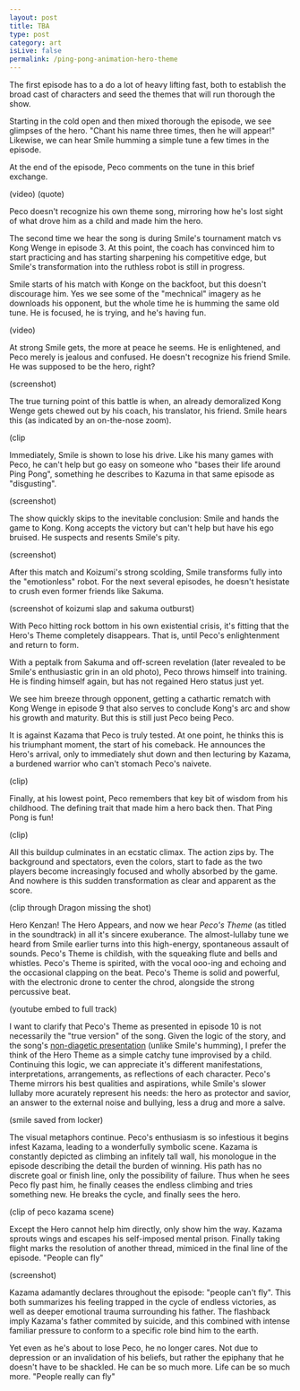 ```yaml
---
layout: post
title: TBA
type: post
category: art
isLive: false
permalink: /ping-pong-animation-hero-theme
---
```


The first episode has to a do a lot of heavy lifting fast, both to establish the broad cast of characters and seed the themes that will run thorough the show.

Starting in the cold open and then mixed thorough the episode, we see glimpses of the hero. "Chant his name three times, then he will appear!" Likewise, we can hear Smile humming a simple tune a few times in the episode.

At the end of the episode, Peco comments on the tune in this brief exchange.

(video)
(quote)

Peco doesn't recognize his own theme song, mirroring how he's lost sight of what drove him as a child and made him the hero.

The second time we hear the song is during Smile's tournament match vs Kong Wenge in episode 3. At this point, the coach has convinced him to start practicing and has starting sharpening his competitive edge, but Smile's transformation into the ruthless robot is still in progress.

Smile starts of his match with Konge on the backfoot, but this doesn't discourage him. Yes we see some of the "mechnical" imagery as he downloads his opponent, but the whole time he is humming the same old tune. He is focused, he is trying, and he's having fun.

(video)

At strong Smile gets, the more at peace he seems. He is enlightened, and Peco merely is jealous and confused. He doesn't recognize his friend Smile. He was supposed to be the hero, right?

(screenshot)

The true turning point of this battle is when, an already demoralized Kong Wenge gets chewed out by his coach, his translator, his friend. Smile hears this (as indicated by an on-the-nose zoom).

(clip

Immediately, Smile is shown to lose his drive. Like his many games with Peco, he can't help but go easy on someone who "bases their life around Ping Pong", something he describes to Kazuma in that same episode as "disgusting".

(screenshot)

The show quickly skips to the inevitable conclusion: Smile and hands the game to Kong. Kong accepts the victory but can't help but have his ego bruised. He suspects and resents Smile's pity.

(screenshot)

After this match and Koizumi's strong scolding, Smile transforms fully into the "emotionless" robot. For the next several episodes, he doesn't hesistate to crush even former friends like Sakuma.

(screenshot of koizumi slap and sakuma outburst)

With Peco hitting rock bottom in his own existential crisis, it's fitting that the Hero's Theme completely disappears. That is, until Peco's enlightenment and return to form.

With a peptalk from Sakuma and off-screen revelation (later revealed to be Smile's enthusiastic grin in an old photo), Peco throws himself into training. He is finding himself again, but has not regained Hero status just yet.

We see him breeze through opponent, getting a cathartic rematch with Kong Wenge in episode 9 that also serves to conclude Kong's arc and show his growth and maturity. But this is still just Peco being Peco.

It is against Kazama that Peco is truly tested. At one point, he thinks this is his triumphant moment, the start of his comeback. He announces the Hero's arrival, only to immediately shut down and then lecturing by Kazama, a burdened warrior who can't stomach Peco's naivete.

(clip)

Finally, at his lowest point, Peco remembers that key bit of wisdom from his childhood. The defining trait that made him a hero back then. That Ping Pong is fun!

(clip)

All this buildup culminates in an ecstatic climax. The action zips by. The background and spectators, even the colors, start to fade as the two players become increasingly focused and wholly absorbed by the game. And nowhere is this sudden transformation as clear and apparent as the score.

(clip through Dragon missing the shot)

Hero Kenzan! The Hero Appears, and now we hear _Peco's Theme_ (as titled in the soundtrack) in all it's sincere exuberance. The almost-lullaby tune we heard from Smile earlier turns into this high-energy, spontaneous assault of sounds. Peco's Theme is childish, with the squeaking flute and bells and whistles. Peco's Theme is spirited, with the vocal ooo-ing and echoing and the occasional clapping on the beat. Peco's Theme is solid and powerful, with the electronic drone to center the chrod, alongside the strong percussive beat.

(youtube embed to full track)

I want to clarify that Peco's Theme as presented in episode 10 is not necessarily the "true version" of the song. Given the logic of the story, and the song's <a href="">non-diagetic presentation</a> (unlike Smile's humming), I prefer the think of the Hero Theme as a simple catchy tune improvised by a child. Continuing this logic, we can appreciate it's different manifestations, interpretations, arrangements, as reflections of each character. Peco's Theme mirrors his best qualities and aspirations, while Smile's slower lullaby more acurately represent his needs: the hero as protector and savior, an answer to the external noise and bullying, less a drug and more a salve.

(smile saved from locker)

The visual metaphors continue. Peco's enthusiasm is so infestious it begins infest Kazama, leading to a wonderfully symbolic scene. Kazama is constantly depicted as climbing an infitely tall wall, his monologue in the episode describing the detail the burden of winning. His path has no discrete goal or finish line, only the possibility of failure. Thus when he sees Peco fly past him, he finally ceases the endless climbing and tries something new. He breaks the cycle, and finally sees the hero.

(clip of peco kazama scene)

Except the Hero cannot help him directly, only show him the way. Kazama sprouts wings and escapes his self-imposed mental prison. Finally taking flight marks the resolution of another thread, mimiced in the final line of the episode. "People can fly"

(screenshot)

Kazama adamantly declares throughout the episode: "people can't fly". This both summarizes his feeling trapped in the cycle of endless victories, as well as deeper emotional trauma surrounding his father. The flashback imply Kazama's father commited by suicide, and this combined with intense familiar pressure to conform to a specific role bind him to the earth.

Yet even as he's about to lose Peco, he no longer cares. Not due to depression or an invalidation of his beliefs, but rather the epiphany that he doesn't have to be shackled. He can be so much more. Life can be so much more. "People really can fly"
